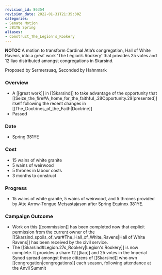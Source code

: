 ```yaml
---
revision_id: 86354
revision_date: 2022-01-31T21:35:30Z
categories:
- Senate Motion
- 381YE Spring
aliases:
- Construct_The_Legion's_Rookery
---
```



__NOTOC__
A motion to transform Cardinal Atla’s congregation, Hall of White Ravens, into a great work ‘The Legion’s Rookery’ that provides 25 votes and 12 liao distributed amongst congregations in Skarsind.

Proposed by Sermersuaq, Seconded by Hahnmark
 
### Overview
* A [[great work]] in [[Skarsind]] to take advantage of the opportunity that [[Seize_the_fire#A_home_for_the_faithful_.28Opportunity.29|presented]] itself following the recent changes in [[The_Doctrines_of_the_Faith|Doctrine]]
* Passed
 
### Date
* Spring 381YE
 
### Cost
* 15 wains of white granite
* 5 wains of weirwood
* 5 thrones in labour costs
* 3 months to construct

### Progress
* 15 wains of white granite, 5 wains of weirwood, and 5 thrones provided by Atte Arrow-Tongue Metsastajason after Spring Equinox 381YE.
 
### Campaign Outcome
* Work on this [[commission]] has been completed now that explicit permission from the current owner of the [[Skarsind_spoils_of_war#The_Hall_of_White_Ravens|Hall of White Ravens]] has been received by the civil service.
* The [[Skarsind#Legion.27s_Rookery|Legion's Rookery]] is now complete. It provides a share 12 [[liao]] and 25 votes in the Imperial Synod spread amongst those citizens of [[Skarsind]] who own [[congregation|congregations]] each season, following attendance at the Anvil Summit